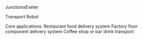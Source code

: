 JunctionxExeter

Transport Robot

Core applications:
  Restaurant food delivery system
  Factory floor component delivery system
  Coffee shop or bar drink transport
